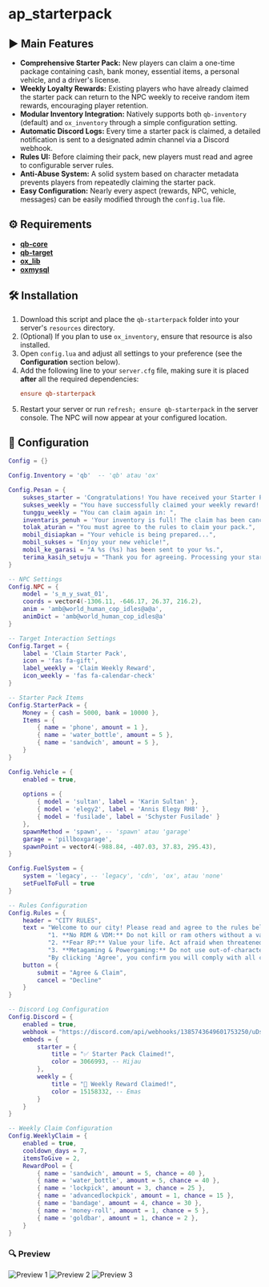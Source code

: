 # ap_starterpack

## ▶️ Main Features

- **Comprehensive Starter Pack:** New players can claim a one-time package containing cash, bank money, essential items, a personal vehicle, and a driver's license.
- **Weekly Loyalty Rewards:** Existing players who have already claimed the starter pack can return to the NPC weekly to receive random item rewards, encouraging player retention.
- **Modular Inventory Integration:** Natively supports both `qb-inventory` (default) and `ox_inventory` through a simple configuration setting.
- **Automatic Discord Logs:** Every time a starter pack is claimed, a detailed notification is sent to a designated admin channel via a Discord webhook.
- **Rules UI:** Before claiming their pack, new players must read and agree to configurable server rules.
- **Anti-Abuse System:** A solid system based on character metadata prevents players from repeatedly claiming the starter pack.
- **Easy Configuration:** Nearly every aspect (rewards, NPC, vehicle, messages) can be easily modified through the `config.lua` file.

## ⚙️ Requirements

- **[qb-core](https://github.com/qbcore-framework/qb-core)**
- **[qb-target](https://github.com/qbcore-framework/qb-target)** 
- **[ox_lib](https://github.com/overextended/ox_lib)** 
- **[oxmysql](https://github.com/overextended/oxmysql)**

## 🛠️ Installation

1.  Download this script and place the `qb-starterpack` folder into your server's `resources` directory.
2.  (Optional) If you plan to use `ox_inventory`, ensure that resource is also installed.
3.  Open `config.lua` and adjust all settings to your preference (see the **Configuration** section below).
4.  Add the following line to your `server.cfg` file, making sure it is placed **after** all the required dependencies:
    ```cfg
    ensure qb-starterpack
    ```
5.  Restart your server or run `refresh; ensure qb-starterpack` in the server console. The NPC will now appear at your configured location.

## 🔧 Configuration
```lua
Config = {}

Config.Inventory = 'qb'  -- 'qb' atau 'ox'

Config.Pesan = {
    sukses_starter = 'Congratulations! You have received your Starter Pack.',
    sukses_weekly = "You have successfully claimed your weekly reward! Items received: %s.", 
    tunggu_weekly = "You can claim again in: ",
    inventaris_penuh = 'Your inventory is full! The claim has been cancelled.',
    tolak_aturan = "You must agree to the rules to claim your pack.",
    mobil_disiapkan = "Your vehicle is being prepared...",
    mobil_sukses = "Enjoy your new vehicle!",
    mobil_ke_garasi = "A %s (%s) has been sent to your %s.", 
    terima_kasih_setuju = "Thank you for agreeing. Processing your starter pack...",
}

-- NPC Settings
Config.NPC = {
    model = 's_m_y_swat_01',
    coords = vector4(-1306.11, -646.17, 26.37, 216.2),
    anim = 'amb@world_human_cop_idles@a@a', 
    animDict = 'amb@world_human_cop_idles@a'
}

-- Target Interaction Settings
Config.Target = {
    label = 'Claim Starter Pack',
    icon = 'fas fa-gift',
    label_weekly = 'Claim Weekly Reward',
    icon_weekly = 'fas fa-calendar-check'
}

-- Starter Pack Items
Config.StarterPack = {
    Money = { cash = 5000, bank = 10000 },
    Items = {
        { name = 'phone', amount = 1 },
        { name = 'water_bottle', amount = 5 },
        { name = 'sandwich', amount = 5 },
    }
}

Config.Vehicle = {
    enabled = true,
    
    options = {
        { model = 'sultan', label = 'Karin Sultan' },
        { model = 'elegy2', label = 'Annis Elegy RH8' },
        { model = 'fusilade', label = 'Schyster Fusilade' }
    },
    spawnMethod = 'spawn', -- 'spawn' atau 'garage'
    garage = 'pillboxgarage',
    spawnPoint = vector4(-988.84, -407.03, 37.83, 295.43),
}

Config.FuelSystem = {
    system = 'legacy', -- 'legacy', 'cdn', 'ox', atau 'none'
    setFuelToFull = true
}

-- Rules Configuration
Config.Rules = {
    header = "CITY RULES",
    text = "Welcome to our city! Please read and agree to the rules below:\n\n" ..
           "1. **No RDM & VDM:** Do not kill or ram others without a valid RP reason.\n\n" ..
           "2. **Fear RP:** Value your life. Act afraid when threatened.\n\n" ..
           "3. **Metagaming & Powergaming:** Do not use out-of-character (OOC) information in-character (IC).\n\n" ..
           "By clicking 'Agree', you confirm you will comply with all city rules.",
    button = {
        submit = "Agree & Claim",
        cancel = "Decline"
    }
}

-- Discord Log Configuration
Config.Discord = {
    enabled = true,
    webhook = "https://discord.com/api/webhooks/1385743649601753250/uDsqkia1A4TVHKFD0ZKq_ODP72lwl-3h7C_9jrIPfPhfyCpppmMoN76iJ13OeXr8fW3u",
    embeds = {
        starter = {
            title = "✅ Starter Pack Claimed!",
            color = 3066993, -- Hijau
        },
        weekly = {
            title = "🎁 Weekly Reward Claimed!",
            color = 15158332, -- Emas
        }
    }
}

-- Weekly Claim Configuration
Config.WeeklyClaim = {
    enabled = true,
    cooldown_days = 7,
    itemsToGive = 2,
    RewardPool = {
        { name = 'sandwich', amount = 5, chance = 40 },
        { name = 'water_bottle', amount = 5, chance = 40 },
        { name = 'lockpick', amount = 3, chance = 25 },
        { name = 'advancedlockpick', amount = 1, chance = 15 },
        { name = 'bandage', amount = 4, chance = 30 },
        { name = 'money-roll', amount = 1, chance = 5 },
        { name = 'goldbar', amount = 1, chance = 2 },
    }
}
```
### 🔍 Preview

![Preview 1](https://i.imgur.com/yndqDg0.png)
![Preview 2](https://i.imgur.com/qe3kdrL.png)
![Preview 3](https://i.imgur.com/Gj5cvSV.jpeg)

